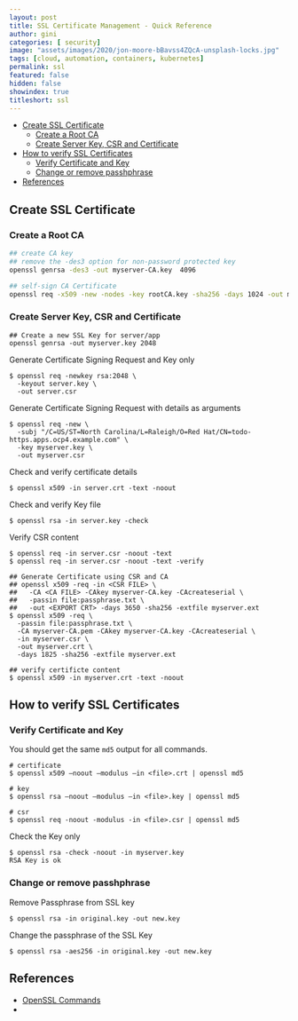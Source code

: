 ```yaml
---
layout: post
title: SSL Certificate Management - Quick Reference
author: gini
categories: [ security]
image: "assets/images/2020/jon-moore-bBavss4ZQcA-unsplash-locks.jpg"
tags: [cloud, automation, containers, kubernetes]
permalink: ssl
featured: false
hidden: false
showindex: true
titleshort: ssl
---
```


- [Create SSL Certificate](#create-ssl-certificate)
  - [Create a Root CA](#create-a-root-ca)
  - [Create Server Key, CSR and Certificate](#create-server-key-csr-and-certificate)
- [How to verify SSL Certificates](#how-to-verify-ssl-certificates)
  - [Verify Certificate and Key](#verify-certificate-and-key)
  - [Change or remove passhphrase](#change-or-remove-passhphrase)
- [References](#references)

## Create SSL Certificate
### Create a Root CA

```bash
## create CA key
## remove the -des3 option for non-password protected key 
openssl genrsa -des3 -out myserver-CA.key  4096

## self-sign CA Certificate
openssl req -x509 -new -nodes -key rootCA.key -sha256 -days 1024 -out myserver-CA.pem
```

### Create Server Key, CSR and Certificate

```shell
## Create a new SSL Key for server/app
openssl genrsa -out myserver.key 2048
```

Generate Certificate Signing Request and Key only

```shell
$ openssl req -newkey rsa:2048 \ 
  -keyout server.key \
  -out server.csr
```

Generate Certificate Signing Request with details as arguments

```shell
$ openssl req -new \
  -subj "/C=US/ST=North Carolina/L=Raleigh/O=Red Hat/CN=todo-https.apps.ocp4.example.com" \
  -key myserver.key \
  -out myserver.csr
```

Check and verify certificate details

```shell
$ openssl x509 -in server.crt -text -noout
```

Check and verify Key file

```shell
$ openssl rsa -in server.key -check 
```

Verify CSR content

```shell
$ openssl req -in server.csr -noout -text
$ openssl req -in server.csr -noout -text -verify 
```

```shell
## Generate Certificate using CSR and CA
## openssl x509 -req -in <CSR FILE> \
##   -CA <CA FILE> -CAkey myserver-CA.key -CAcreateserial \
##   -passin file:passphrase.txt \
##   -out <EXPORT CRT> -days 3650 -sha256 -extfile myserver.ext
$ openssl x509 -req \
  -passin file:passphrase.txt \
  -CA myserver-CA.pem -CAkey myserver-CA.key -CAcreateserial \
  -in myserver.csr \
  -out myserver.crt \
  -days 1825 -sha256 -extfile myserver.ext

## verify certificte content
$ openssl x509 -in myserver.crt -text -noout
```

## How to verify SSL Certificates

### Verify Certificate and Key

You should get the same `md5` output for all commands.

```shell
# certificate
$ openssl x509 –noout –modulus –in <file>.crt | openssl md5

# key
$ openssl rsa –noout –modulus –in <file>.key | openssl md5

# csr
$ openssl req -noout -modulus -in <file>.csr | openssl md5
```

Check the Key only

```shell
$ openssl rsa -check -noout -in myserver.key
RSA Key is ok
```

### Change or remove passhphrase

Remove Passphrase from SSL key

```shell
$ openssl rsa -in original.key -out new.key
```

Change the passphrase of the SSL Key

```shell
$ openssl rsa -aes256 -in original.key -out new.key
```

## References

- [OpenSSL Commands](https://pleasantpasswords.com/info/pleasant-password-server/b-server-configuration/3-installing-a-3rd-party-certificate/openssl-commands)
- 